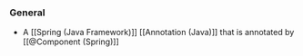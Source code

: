 
### General
- A [[Spring (Java Framework)]] [[Annotation (Java)]] that is annotated by [[@Component (Spring)]]